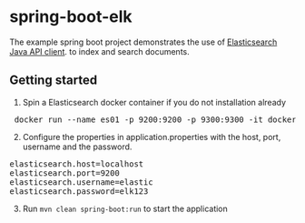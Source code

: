 # spring-boot-elk

The example spring boot project demonstrates the use of [Elasticsearch Java API client](https://www.elastic.co/guide/en/elasticsearch/client/java-api-client/current/usage.html). to index and search documents.

## Getting started

1. Spin a Elasticsearch docker container if you do not installation already
<pre> docker run --name es01 -p 9200:9200 -p 9300:9300 -it docker.elastic.co/elasticsearch/elasticsearch:8.3.1 </pre>

2. Configure the properties in application.properties with the host, port, username and the password.
<pre>
elasticsearch.host=localhost
elasticsearch.port=9200
elasticsearch.username=elastic
elasticsearch.password=elk123
</pre>

3. Run `mvn clean spring-boot:run` to start the application

